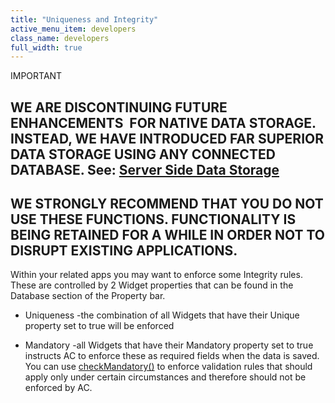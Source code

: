 ```yaml
---
title: "Uniqueness and Integrity"
active_menu_item: developers
class_name: developers
full_width: true
---
```



IMPORTANT

## WE ARE DISCONTINUING FUTURE ENHANCEMENTS  FOR NATIVE DATA STORAGE. INSTEAD, WE HAVE INTRODUCED FAR SUPERIOR DATA STORAGE USING ANY CONNECTED DATABASE. See: [Server Side Data Storage](../../../../data-storage/server-side-data-storage/index)

## WE STRONGLY RECOMMEND THAT YOU DO NOT USE THESE FUNCTIONS. FUNCTIONALITY IS BEING RETAINED FOR A WHILE IN ORDER NOT TO DISRUPT EXISTING APPLICATIONS.

Within your related apps you may want to enforce some Integrity rules. These are controlled by 2 Widget properties that can be found in the Database section of the Property bar.

 - Uniqueness -the combination of all Widgets that have their Unique property set to true will be enforced

 - Mandatory -all Widgets that have their Mandatory property set to true instructs AC to enforce these as required fields when the data is saved. You can use [checkMandatory()](../../../../scripting-apis/client-api/widget-functions/checkmandatory) to enforce validation rules that should apply only under certain circumstances and therefore should not be enforced by AC.


